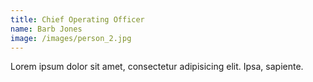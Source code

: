 ```yaml
---
title: Chief Operating Officer
name: Barb Jones
image: /images/person_2.jpg
---
```


Lorem ipsum dolor sit amet, consectetur adipisicing elit. Ipsa, sapiente.